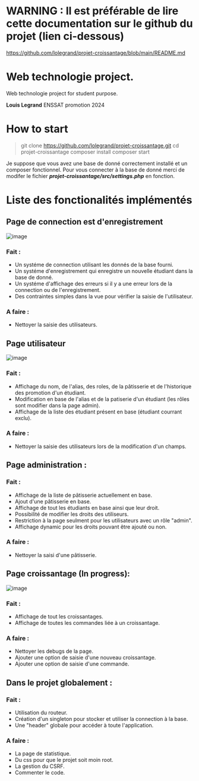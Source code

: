# WARNING : Il est préférable de lire cette documentation sur le github du projet (lien ci-dessous)

https://github.com/lolegrand/projet-croissantage/blob/main/README.md

# Web technologie project.

Web technologie project for student purpose.

**Louis Legrand** ENSSAT promotion 2024

# How to start

> git clone https://github.com/lolegrand/projet-croissantage.git
> cd projet-croissantage
> composer install
> composer start

Je suppose que vous avez une base de donné correctement installé et un composer fonctionnel.
Pour vous connecter à la base de donné merci de modifer le fichier ***projet-croissantage/src/settings.php***
en fonction.

# Liste des fonctionalités implémentés

## Page de connection est d'enregistrement

![image](https://user-images.githubusercontent.com/61364945/162048557-3f036d23-9ac2-474d-b80a-03d871e3e498.png)

### Fait :
 - Un systéme de connection utilisant les donnés de la base fourni.
 - Un systéme d'enregistrement qui enregistre un nouvelle étudiant dans la base de donné.
 - Un systéme d'affichage des erreurs si il y a une erreur lors de la connection ou de l'enregistrement.
 - Des contraintes simples dans la vue pour vérifier la saisie de l'utilisateur.

### A faire :
 - Nettoyer la saisie des utilisateurs.

## Page utilisateur

![image](https://user-images.githubusercontent.com/61364945/162048864-4f7cccff-967b-4f44-9e8a-f3f6119b4253.png)


### Fait :
  - Affichage du nom, de l'alias, des roles, de la pâtisserie et de l'historique des promotion d'un étudiant.
  - Modification en base de l'alias et de la patiserie d'un étudiant (les rôles sont modifier dans la page admin).
  - Affichage de la liste des étudiant présent en base (étudiant courrant exclu).

### A faire :
  - Nettoyer la saisie des utilisateurs lors de la modification d'un champs.

## Page administration :

### Fait :
  - Affichage de la liste de pâtisserie actuellement en base.
  - Ajout d'une pâtisserie en base.
  - Affichage de tout les étudiants en base ainsi que leur droit.
  - Possibilité de modifier les droits des utiliseurs.
  - Restriction à la page seulment pour les utilisateurs avec un rôle "admin".
  - Affichage dynamic pour les droits pouvant être ajouté ou non.

### A faire :
  - Nettoyer la saisi d'une pâtisserie.

## Page croissantage (In progress):

![image](https://user-images.githubusercontent.com/61364945/162050349-2a8371d7-8c5c-40a6-a63b-9b46a6aab785.png)

### Fait :
 - Affichage de tout les croissantages.
 - Affichage de toutes les commandes liée à un croissantage.

### A faire :
 - Nettoyer les debugs de la page.
 - Ajouter une option de saisie d'une nouveau croissantage.
 - Ajouter une option de saisie d'une commande.

## Dans le projet globalement :

### Fait :
  - Utilisation du routeur.
  - Création d'un singleton pour stocker et utiliser la connection à la base.
  - Une "header" globale pour accéder à toute l'application.

### A faire :
  - La page de statistique.
  - Du css pour que le projet soit moin root.
  - La gestion du CSRF.
  - Commenter le code.
